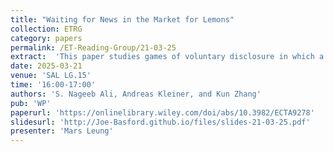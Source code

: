 ```yaml
---
title: "Waiting for News in the Market for Lemons"
collection: ETRG
category: papers
permalink: /ET-Reading-Group/21-03-25
extract:  'This paper studies games of voluntary disclosure in which a sender discloses evidence to a receiver who then offers an allocation and transfers. We characterize the set of equilibrium payoffs in this setting. Our main result establishes that any payoff profile that can be achieved through information design can also be supported by an equilibrium of the disclosure game. Hence, our analysis suggests an equivalence between disclosure and design in these settings. We apply our results to monopoly pricing, bargaining over policies, and insurance markets.'
date: 2025-03-21
venue: 'SAL LG.15'
time: '16:00-17:00'
authors: 'S. Nageeb Ali, Andreas Kleiner, and Kun Zhang'
pub: 'WP'
paperurl: 'https://onlinelibrary.wiley.com/doi/abs/10.3982/ECTA9278'
slidesurl: 'http://Joe-Basford.github.io/files/slides-21-03-25.pdf'
presenter: 'Mars Leung'
---
```

